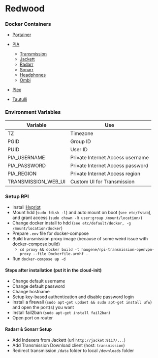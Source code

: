 # Redwood

### Docker Containers
* [Portainer](https://portainer.io "Portainer")

* [PIA](https://hub.docker.com/r/colinhebert/pia-openvpn/ "PIA")
  * [Transmission](https://hub.docker.com/r/linuxserver/transmission/ "Transmission")
  * [Jackett](https://github.com/Jackett/Jackett "Jackett")
  * [Radarr](https://github.com/Radarr/Radarr "Radarr")
  * [Sonarr](https://github.com/Sonarr/Sonarr "Sonarr")
  * [Headphones](https://github.com/rembo10/headphones "Headphones")
  * [Ombi](https://github.com/tidusjar/Ombi "Ombi")

* [Plex](https://plex.tv "Plex")
* [Tautulli](https://github.com/Tautulli/Tautulli "Tautulli")

<!-- * [Netdata](https://github.com/firehol/netdata "Netdata") -->
<!-- * [Pihole](https://pi-hole.net, "Pihole") -->
<!-- * [Pydio](https://pydio.com) -->




### Environment Variables
| Variable      | Use |
| ---           | --- |
| TZ            | Timezone |
| PGID          | Group ID |
| PUID          | User ID |
| PIA_USERNAME          | Private Internet Access username |
| PIA_PASSWORD          | Private Internet Access password  |
| PIA_REGION            | Private Internet Access region  |
| TRANSMISSION_WEB_UI   | Custom UI for Transmission  |

### Setup RPI

* Install [Hypriot](http://blog.hypriot.com/)
* Mount hdd (`sudo fdisk -l`) and auto mount on boot (`see etc/fstab`), and grant access (`sudo chown -R user:group /mount/location/`)
* Change docker install to hdd (`see etc/default/docker, -g /mount/location/docker`)
* Prepare `.env` file for docker-compose
* Build transmission proxy image (because of some weird issue with docker-compose build)
  * `cd proxy && docker build -t haugene/rpi-transmission-openvpn-proxy --file Dockerfile.armhf .`
* Run `docker-compose up -d`

#### Steps after installation (put it in the cloud-init)
* Change default username
* Change default password
* Change hostname
* Setup key-based authentication and disable password login
* Install a firewall (`sudo apt-get updaet && sudo apt-get install ufw`) and open the port(s) you want
* Install fail2ban (`sudo apt-get install fail2ban`)
* Open port on router

#### Radarr & Sonarr Setup
* Add Indexers from Jackett (url `http://jacket:9117/...`)
* Add Transmission Download client (host: `transmission`)
* Redirect transmission `/data` folder to local `/downloads` folder